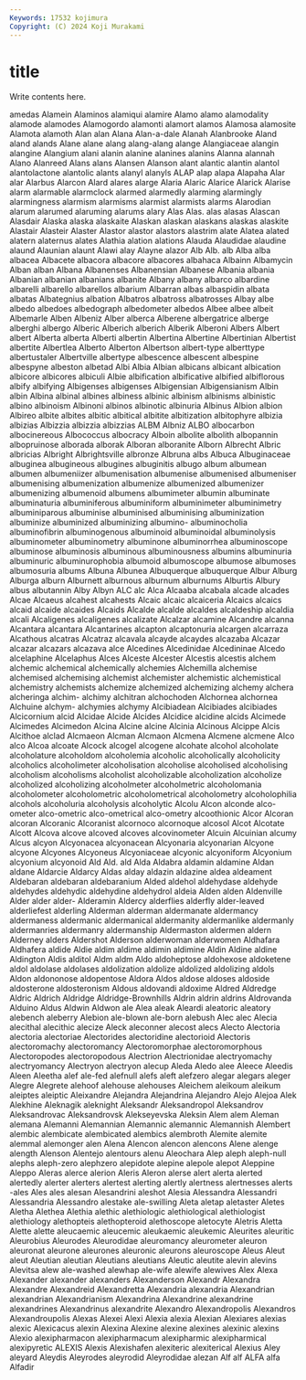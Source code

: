 ```yaml
---
Keywords: 17532 kojimura
Copyright: (C) 2024 Koji Murakami
---
```


# title

Write contents here.



amedas Alamein Alaminos alamiqui alamire Alamo alamo alamodality alamode
alamodes Alamogordo alamonti alamort alamos Alamosa alamosite Alamota alamoth Alan
alan Alana Alan-a-dale Alanah Alanbrooke Aland aland alands Alane alane
alang alang-alang alange Alangiaceae alangin alangine Alangium alani alanin alanine
alanines alanins Alanna alannah Alano Alanreed Alans alans Alansen Alanson
alant alantic alantin alantol alantolactone alantolic alants alanyl alanyls ALAP
alap alapa Alapaha Alar alar Alarbus Alarcon Alard alares alarge
Alaria Alaric Alarice Alarick Alarise alarm alarmable alarmclock alarmed alarmedly
alarming alarmingly alarmingness alarmism alarmisms alarmist alarmists alarms Alarodian alarum
alarumed alaruming alarums alary Alas Alas. alas alasas Alascan Alasdair
Alaska alaska alaskaite Alaskan alaskan alaskans alaskas alaskite Alastair Alasteir
Alaster Alastor alastor alastors alastrim alate Alatea alated alatern alaternus
alates Alathia alation alations Alauda Alaudidae alaudine alaund Alaunian alaunt
Alawi alay Alayne alazor Alb Alb. alb Alba alba albacea
Albacete albacora albacore albacores albahaca Albainn Albamycin Alban alban Albana
Albanenses Albanensian Albanese Albania albania Albanian albanian albanians albanite Albany
albany albarco albardine albarelli albarello albarellos albarium Albarran albas albaspidin
albata albatas Albategnius albation Albatros albatross albatrosses Albay albe albedo
albedoes albedograph albedometer albedos Albee albee albeit Albemarle Alben Albeniz
Alber alberca Alberene albergatrice alberge alberghi albergo Alberic Alberich alberich
Alberik Alberoni Albers Albert albert Alberta alberta Alberti albertin Albertina
Albertine Albertinian Albertist albertite Albertlea Alberto Alberton Albertson albert-type alberttype
albertustaler Albertville albertype albescence albescent albespine albespyne albeston albetad Albi
Albia Albian albicans albicant albication albicore albicores albiculi Albie albification
albificative albified albiflorous albify albifying Albigenses albigenses Albigensian Albigensianism Albin
albin Albina albinal albines albiness albinic albinism albinisms albinistic albino
albinoism Albinoni albinos albinotic albinuria Albinus Albion albion Albireo albite
albites albitic albitical albitite albitization albitophyre albizia albizias Albizzia albizzia
albizzias ALBM Albniz ALBO albocarbon albocinereous Albococcus albocracy Alboin albolite
albolith albopannin albopruinose alborada alborak Alboran alboranite Alborn Albrecht Albric
albricias Albright Albrightsville albronze Albruna albs Albuca Albuginaceae albuginea albugineous
albugines albuginitis albugo album albumean albumen albumeniizer albumenisation albumenise albumenised
albumeniser albumenising albumenization albumenize albumenized albumenizer albumenizing albumenoid albumens albumimeter
albumin albuminate albuminaturia albuminiferous albuminiform albuminimeter albuminimetry albuminiparous albuminise albuminised
albuminising albuminization albuminize albuminized albuminizing albumino- albuminocholia albuminofibrin albuminogenous albuminoid
albuminoidal albuminolysis albuminometer albuminometry albuminone albuminorrhea albuminoscope albuminose albuminosis albuminous
albuminousness albumins albuminuria albuminuric albuminurophobia albumoid albumoscope albumose albumoses albumosuria
albums Albuna Albunea Albuquerque albuquerque Albur Alburg Alburga alburn Alburnett
alburnous alburnum alburnums Alburtis Albury albus albutannin Alby Albyn ALC
alc Alca Alcaaba alcabala alcade alcades Alcae Alcaeus alcahest alcahests
Alcaic alcaic alcaiceria Alcaics alcaics alcaid alcaide alcaides Alcaids Alcalde
alcalde alcaldes alcaldeship alcaldia alcali Alcaligenes alcaligenes alcalizate Alcalzar alcamine
Alcandre alcanna Alcantara alcantara Alcantarines alcapton alcaptonuria alcargen alcarraza Alcathous
alcatras Alcatraz alcavala alcayde alcaydes alcazaba Alcazar alcazar alcazars alcazava
alce Alcedines Alcedinidae Alcedininae Alcedo alcelaphine Alcelaphus Alces Alceste Alcester
Alcestis alcestis alchem alchemic alchemical alchemically alchemies Alchemilla alchemise alchemised
alchemising alchemist alchemister alchemistic alchemistical alchemistry alchemists alchemize alchemized alchemizing
alchemy alchera alcheringa alchim- alchimy alchitran alchochoden Alchornea alchornea Alchuine
alchym- alchymies alchymy Alcibiadean Alcibiades alcibiades Alcicornium alcid Alcidae Alcide
Alcides Alcidice alcidine alcids Alcimede Alcimedes Alcimedon Alcina Alcine alcine
Alcinia Alcinous Alcippe Alcis Alcithoe alclad Alcmaeon Alcman Alcmaon Alcmena
Alcmene alcmene Alco alco Alcoa alcoate Alcock alcogel alcogene alcohate
alcohol alcoholate alcoholature alcoholdom alcoholemia alcoholic alcoholically alcoholicity alcoholics alcoholimeter
alcoholisation alcoholise alcoholised alcoholising alcoholism alcoholisms alcoholist alcoholizable alcoholization alcoholize
alcoholized alcoholizing alcoholmeter alcoholmetric alcoholomania alcoholometer alcoholometric alcoholometrical alcoholometry alcoholophilia
alcohols alcoholuria alcoholysis alcoholytic Alcolu Alcon alconde alco-ometer alco-ometric alco-ometrical
alco-ometry alcoothionic Alcor Alcoran alcoran Alcoranic Alcoranist alcornoco alcornoque alcosol
Alcot Alcotate Alcott Alcova alcove alcoved alcoves alcovinometer Alcuin Alcuinian
alcumy Alcus alcyon Alcyonacea alcyonacean Alcyonaria alcyonarian Alcyone alcyone Alcyones
Alcyoneus Alcyoniaceae alcyonic alcyoniform Alcyonium alcyonium alcyonoid Ald Ald. ald
Alda Aldabra aldamin aldamine Aldan aldane Aldarcie Aldarcy Aldas alday
aldazin aldazine aldea aldeament Aldebaran aldebaran aldebaranium Alded aldehol aldehydase
aldehyde aldehydes aldehydic aldehydine aldehydrol aldeia Alden alden Aldenville Alder
alder alder- Alderamin Aldercy alderflies alderfly alder-leaved alderliefest alderling Alderman
alderman aldermanate aldermancy aldermaness aldermanic aldermanical aldermanity aldermanlike aldermanly aldermanries
aldermanry aldermanship Aldermaston aldermen aldern Alderney alders Aldershot Alderson alderwoman
alderwomen Aldhafara Aldhafera aldide Aldie aldim aldime aldimin aldimine Aldin
Aldine aldine Aldington Aldis alditol Aldm aldm Aldo aldoheptose aldohexose
aldoketene aldol aldolase aldolases aldolization aldolize aldolized aldolizing aldols Aldon
aldononose aldopentose Aldora Aldos aldose aldoses aldoside aldosterone aldosteronism Aldous
aldovandi aldoxime Aldred Aldredge Aldric Aldrich Aldridge Aldridge-Brownhills Aldrin aldrin
aldrins Aldrovanda Alduino Aldus Aldwin Aldwon ale Alea aleak Aleardi
aleatoric aleatory alebench aleberry Alebion ale-blown ale-born alebush Alec alec
Alecia alecithal alecithic alecize Aleck aleconner alecost alecs Alecto Alectoria
alectoria alectoriae Alectorides alectoridine alectorioid Alectoris alectoromachy alectoromancy Alectoromorphae alectoromorphous
Alectoropodes alectoropodous Alectrion Alectrionidae alectryomachy alectryomancy Alectryon alectryon alecup Aleda
Aledo alee Aleece Aleedis Aleen Aleetha alef ale-fed alefnull alefs
aleft alefzero alegar alegars aleger Alegre Alegrete alehoof alehouse alehouses
Aleichem aleikoum aleikum aleiptes aleiptic Aleixandre Alejandra Alejandrina Alejandro Alejo
Alejoa Alek Alekhine Aleknagik aleknight Aleksandr Aleksandropol Aleksandrov Aleksandrovac Aleksandrovsk
Alekseyevska Aleksin Alem alem Aleman alemana Alemanni Alemannian Alemannic alemannic
Alemannish Alembert alembic alembicate alembicated alembics alembroth Alemite alemite alemmal
alemonger alen Alena Alencon alencon alencons Alene alenge alength Alenson
Alentejo alentours alenu Aleochara Alep aleph aleph-null alephs aleph-zero alephzero
alepidote alepine alepole alepot Aleppine Aleppo Aleras alerce alerion Aleris
Aleron alerse alert alerta alerted alertedly alerter alerters alertest alerting
alertly alertness alertnesses alerts -ales Ales ales alesan Alesandrini aleshot
Alesia Alessandra Alessandri Alessandria Alessandro alestake ale-swilling Aleta aletap aletaster
Aletes Aletha Alethea Alethia alethic alethiologic alethiological alethiologist alethiology alethopteis
alethopteroid alethoscope aletocyte Aletris Aletta Alette alette aleucaemic aleucemic aleukaemic
aleukemic Aleurites aleuritic Aleurobius Aleurodes Aleurodidae aleuromancy aleurometer aleuron aleuronat
aleurone aleurones aleuronic aleurons aleuroscope Aleus Aleut aleut Aleutian aleutian
Aleutians aleutians Aleutic aleutite alevin alevins Alevitsa alew ale-washed alewhap
ale-wife alewife alewives Alex Alexa Alexander alexander alexanders Alexanderson Alexandr
Alexandra Alexandre Alexandreid Alexandretta Alexandria alexandria Alexandrian alexandrian Alexandrianism Alexandrina
Alexandrine alexandrine alexandrines Alexandrinus alexandrite Alexandro Alexandropolis Alexandros Alexandroupolis Alexas
Alexei Alexi Alexia alexia Alexian Alexiares alexias alexic Alexicacus alexin
Alexina Alexine alexine alexines alexinic alexins Alexio alexipharmacon alexipharmacum alexipharmic
alexipharmical alexipyretic ALEXIS Alexis Alexishafen alexiteric alexiterical Alexius Aley aleyard
Aleydis Aleyrodes aleyrodid Aleyrodidae alezan Alf alf ALFA alfa Alfadir
